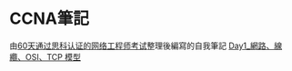 # CCNA筆記
由[60天通过思科认证的网络工程师考试](https://github.com/gnu4cn/ccna60d)整理後編寫的自我筆記
[Day1_網路、線纜、OSI、TCP 模型]()
